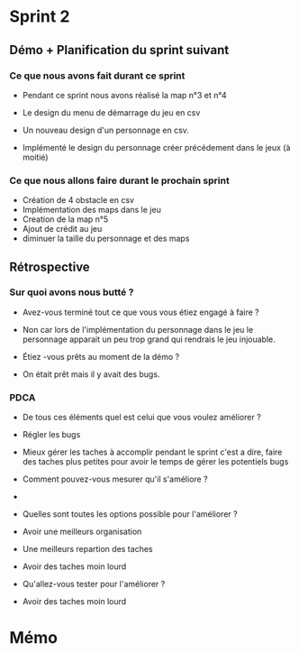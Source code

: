 # Sprint 2

## Démo + Planification du sprint suivant

### Ce que nous avons fait durant ce sprint
* Pendant ce sprint nous avons réalisé la map n°3 et n°4
* Le design du menu de démarrage du jeu en csv 
* Un nouveau design d'un personnage en csv.

* Implémenté le design du personnage créer précédement dans le jeux (à moitié)


### Ce que nous allons faire durant le prochain sprint
* Création de 4 obstacle en csv 
* Implémentation des maps dans le jeu
* Creation de la map n°5
* Ajout de crédit au jeu
* diminuer la taille du personnage et des maps

## Rétrospective

### Sur quoi avons nous butté ?
* Avez-vous terminé tout ce que vous vous étiez engagé à faire ?
* Non car lors de l'implémentation du personnage dans le jeu le personnage apparait un peu trop grand qui rendrais le jeu injouable.

* Étiez -vous prêts au moment de la démo ?
* On était prêt mais il y avait des bugs.

### PDCA
* De tous ces éléments quel est celui que vous voulez améliorer ?
* Régler les bugs
* Mieux gérer les taches à accomplir pendant le sprint c'est a dire, faire des taches plus petites pour avoir le temps de gérer les potentiels bugs 

* Comment pouvez-vous mesurer qu'il s'améliore ?
* 

* Quelles sont toutes les options possible pour l'améliorer ?
* Avoir une meilleurs organisation
* Une meilleurs repartion des taches
* Avoir des taches moin lourd


* Qu'allez-vous tester pour l'améliorer ?
* Avoir des taches moin lourd

# Mémo

